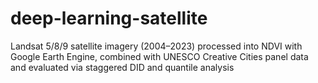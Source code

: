 # deep-learning-satellite
Landsat 5/8/9 satellite imagery (2004–2023) processed into NDVI with Google Earth Engine, combined with UNESCO Creative Cities panel data and evaluated via staggered DID and quantile analysis
